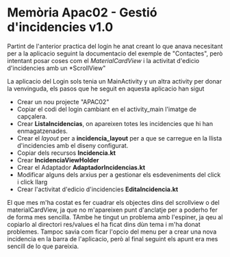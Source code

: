# Memòria Apac02 - Gestió d'incidencies v1.0
Partint de l'anterior practica del login he anat creant lo que anava necesitant per a la aplicacio seguint la documentacio del exemple de "Contactes",
però intentant posar coses com el *MaterialCardView* i la activitat d'edicio d'incidencies amb un *ScrollView"

La aplicacio del Login sols tenia un MainActivity y un altra activity per donar la venvinguda, els pasos que he seguit en
aquesta aplicacio han sigut
- Crear un nou projecte "APAC02"
- Copiar el codi del login cambiant en el activity_main l'imatge de capçalera.
- Crear **ListaIncidencias**, on apareixen totes les incidencies que hi han enmagatzenades.
- Crear el *layout* per a **incidencia_layout** per a que se carregue en la llista d'incidencies amb el diseny configurat.
- Copiar dels recursos **Incidencia.kt**
- Crear **IncidenciaViewHolder**
- Crear el Adaptador **AdaptadorIncidencias.kt**
- Modificar alguns dels arxius per a gestionar els esdeveniments del click i click llarg
- Crear l'activitat d'edicio d'incidencies **EditaIncidencia.kt**

El que mes m'ha costat es fer cuadrar els objectes dins del scrollview o del materialCardView, ja que no m'apareixen punt d'anclatje per a poderho fer de forma
mes sencilla. TAmbe he tingut un problema amb l'espiner, ja qeu al copiarlo al directori res/values el ha ficat dins dùn tema
i m'ha donat problemes. Tampoc savia com ficar l'opcio del menu per a crear una nova incidencia en la barra de l'aplicacio,
però al final seguint els apunt era mes sencill de lo que pareixia.
